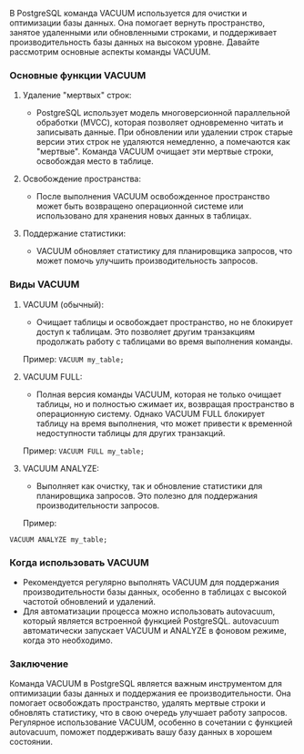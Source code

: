 В PostgreSQL команда VACUUM используется для очистки и оптимизации базы данных. Она помогает вернуть пространство, занятое удаленными или обновленными строками, и поддерживает производительность базы данных на высоком уровне. Давайте рассмотрим основные аспекты команды VACUUM.

### Основные функции VACUUM

1. Удаление "мертвых" строк:
    - PostgreSQL использует модель многоверсионной параллельной обработки (MVCC), которая позволяет одновременно читать и записывать данные. При обновлении или удалении строк старые версии этих строк не удаляются немедленно, а помечаются как "мертвые". Команда VACUUM очищает эти мертвые строки, освобождая место в таблице.

2. Освобождение пространства:
    - После выполнения VACUUM освобожденное пространство может быть возвращено операционной системе или использовано для хранения новых данных в таблицах.

3. Поддержание статистики:
    - VACUUM обновляет статистику для планировщика запросов, что может помочь улучшить производительность запросов.

### Виды VACUUM

1. VACUUM (обычный):
    - Очищает таблицы и освобождает пространство, но не блокирует доступ к таблицам. Это позволяет другим транзакциям продолжать работу с таблицами во время выполнения команды.

   Пример:
   `VACUUM my_table;`


2. VACUUM FULL:
    - Полная версия команды VACUUM, которая не только очищает таблицы, но и полностью сжимает их, возвращая пространство в операционную систему. Однако VACUUM FULL блокирует таблицу на время выполнения, что может привести к временной недоступности таблицы для других транзакций.

   Пример:
   `VACUUM FULL my_table;`


3. VACUUM ANALYZE:
    - Выполняет как очистку, так и обновление статистики для планировщика запросов. Это полезно для поддержания производительности запросов.

   Пример:
```
VACUUM ANALYZE my_table;
```


### Когда использовать VACUUM

- Рекомендуется регулярно выполнять VACUUM для поддержания производительности базы данных, особенно в таблицах с высокой частотой обновлений и удалений.
- Для автоматизации процесса можно использовать autovacuum, который является встроенной функцией PostgreSQL. autovacuum автоматически запускает VACUUM и ANALYZE в фоновом режиме, когда это необходимо.

### Заключение

Команда VACUUM в PostgreSQL является важным инструментом для оптимизации базы данных и поддержания ее производительности. Она помогает освобождать пространство, удалять мертвые строки и обновлять статистику, что в свою очередь улучшает работу запросов. Регулярное использование VACUUM, особенно в сочетании с функцией autovacuum, поможет поддерживать вашу базу данных в хорошем состоянии.